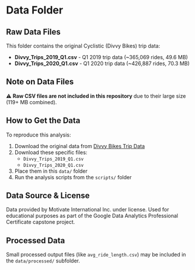# Data Folder

## Raw Data Files

This folder contains the original Cyclistic (Divvy Bikes) trip data:

- **Divvy_Trips_2019_Q1.csv** - Q1 2019 trip data (~365,069 rides, 49.6 MB)
- **Divvy_Trips_2020_Q1.csv** - Q1 2020 trip data (~426,887 rides, 70.3 MB)

## Note on Data Files

⚠️ **Raw CSV files are not included in this repository** due to their large size (119+ MB combined).

## How to Get the Data

To reproduce this analysis:

1. Download the original data from [Divvy Bikes Trip Data](https://divvy-tripdata.s3.amazonaws.com/index.html)
2. Download these specific files:
   - `Divvy_Trips_2019_Q1.csv`
   - `Divvy_Trips_2020_Q1.csv`
3. Place them in this `data/` folder
4. Run the analysis scripts from the `scripts/` folder

## Data Source & License

Data provided by Motivate International Inc. under license.
Used for educational purposes as part of the Google Data Analytics Professional Certificate capstone project.

## Processed Data

Small processed output files (like `avg_ride_length.csv`) may be included in the `data/processed/` subfolder.
